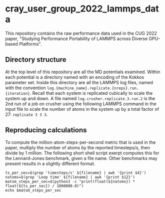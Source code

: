 # cray_user_group_2022_lammps_data

This repository contains the raw performance data used in the CUG 2022 paper, "Studying Performance Portability of LAMMPS across Diverse GPU-based Platforms".

## Directory structure

At the top level of this repository are all the MD potentials examined. Within each potential is a directory named with an encoding of the Kokkos parameter set.
Inside this directory are all the LAMMPS log files, named with the convention ``log.{machine_name}.replicate.{nreps}.run.{iteration}``. Recall that each system
is replicated cubically to scale the system up and down. A file named ``log.crusher.replicate.3.run.2`` is the 2nd run of a job on crusher using the following
LAMMPS command in the input file to scale the number of atoms in the system up by a total factor of 27: ``replicate 3 3 3``.

## Reproducing calculations

To compute the million-atom-steps-per-second metric that is used in the paper, multiply the number of atoms by the reported timesteps/s, then divide by 1 million.
The following short shell script exerpt computes this for the Lennard-Jones benchmark, given a file name. Other benchmarks may present results in a slightly different format.

```
ts_per_sec=$(grep 'timesteps/s' ${filename} | awk '{print $4}')
natoms=$(grep 'Loop time' ${filename} | awk '{print $12}')
matom_steps_per_sec=$(python3 -c "print(float(${natoms}) * float(${ts_per_sec}) / 1000000.0)")
echo $matom_steps_per_sec
```

